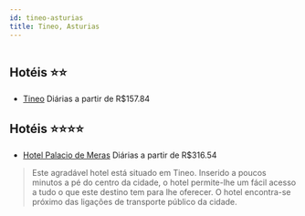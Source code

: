 ```yaml
---
id: tineo-asturias
title: Tineo, Asturias
---
```


<center><img src="http://www.hotelresb2b.com/images/hoteles/216398_image11460_0.jpg" alt="" /></center>


## Hotéis ⭐️⭐️

-    [Tineo](https://www.hurb.com/aud/https://www.hurb.com/hoteis/tineo/tineo-JNP-JP674768?cmp=18055) Diárias a partir de R$157.84
   > 

## Hotéis ⭐️⭐️⭐️⭐️

-    [Hotel Palacio de Meras](https://www.hurb.com/aud/https://www.hurb.com/hoteis/tineo/hotel-palacio-de-meras-JNP-JP128151?cmp=18055) Diárias a partir de R$316.54
   > Este agradável hotel está situado em Tineo. Inserido a poucos minutos a pé do centro da cidade, o hotel permite-lhe um fácil acesso a tudo o que este destino tem para lhe oferecer. O hotel encontra-se próximo das ligações de transporte público da cidade. 
